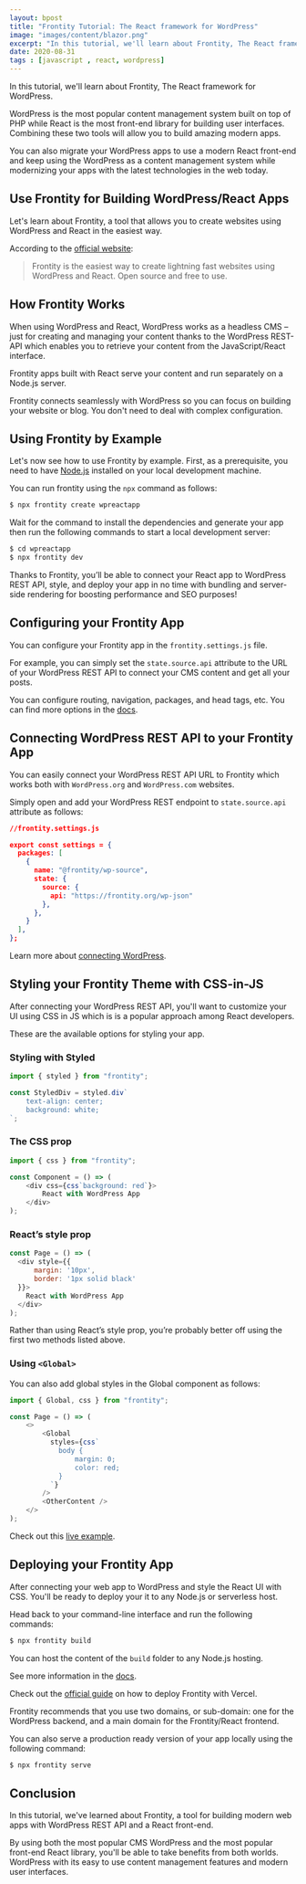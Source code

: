 ```yaml
---
layout: bpost
title: "Frontity Tutorial: The React framework for WordPress"
image: "images/content/blazor.png"
excerpt: "In this tutorial, we'll learn about Frontity, The React framework for WordPress"
date: 2020-08-31
tags : [javascript , react, wordpress]
---
```


In this tutorial, we'll learn about Frontity, The React framework for WordPress.

WordPress is the most popular content management system built on top of PHP while React is the most front-end library for building user interfaces. Combining these two tools will allow you to build amazing modern apps.

You can also migrate your WordPress apps to use a modern React front-end and keep using the WordPress as a content management system while modernizing your apps with the latest technologies in the web today. 

## Use Frontity for Building WordPress/React Apps

Let's learn about Frontity, a tool that allows you to create websites using WordPress and React in the easiest way.

According to the [official website](https://frontity.org/):

>Frontity is the easiest way to create lightning fast websites using WordPress and React. Open source and free to use.

## How Frontity Works

When using WordPress and React, WordPress works as a headless CMS – just for creating and managing your content thanks to the WordPress REST-API which enables you to retrieve your content from the JavaScript/React interface.

Frontity apps built with React serve your content and run separately on a Node.js server.

Frontity connects seamlessly with WordPress so you can focus on building your website or blog. You don't need to deal with complex configuration.

## Using Frontity by Example

Let's now see how to use Frontity by example. First, as a prerequisite, you need to have [Node.js](https://nodejs.org/en/download/) installed on your local development machine.


You can run frontity using the `npx` command as follows:

```bash
$ npx frontity create wpreactapp
```

Wait for the command to install the dependencies and generate your app then run the following commands to start a local development server:

```bash
$ cd wpreactapp
$ npx frontity dev
```

Thanks to Frontity, you’ll be able to connect your React app to WordPress REST API, style, and deploy your app in no time with bundling and server-side rendering for boosting performance and SEO purposes!

## Configuring your Frontity App

You can configure your Frontity app in the `frontity.settings.js` file.

For example, you can simply set the `state.source.api` attribute to the URL of your WordPress REST API to connect your CMS content and get all your posts.


You can configure routing, navigation, packages, and head tags, etc. You can find more options in the [docs](https://docs.frontity.org/learning-frontity/setting).


## Connecting WordPress REST API to your Frontity App

You can easily connect your WordPress REST API URL to Frontity which works  both with `WordPress.org` and `WordPress.com` websites.


Simply open and add your WordPress REST endpoint to `state.source.api` attribute as follows:

```json
//frontity.settings.js

export const settings = {
  packages: [
    {
      name: "@frontity/wp-source",
      state: {
        source: {
          api: "https://frontity.org/wp-json"
        },
      },
    }
  ],
};
```


Learn more about [connecting WordPress](https://docs.frontity.org/getting-started/connecting-to-wordpress).

## Styling your Frontity Theme with CSS-in-JS

After connecting your WordPress REST API, you'll want to customize your UI using CSS in JS which is is a popular approach among React developers.

These are the available options for styling your app.

### Styling with Styled

```js
import { styled } from "frontity";

const StyledDiv = styled.div`
    text-align: center;
    background: white;
`;
```

### The CSS prop

```js
import { css } from "frontity";

const Component = () => (
    <div css={css`background: red`}>
        React with WordPress App
    </div>
);
```

### React’s style prop


```js
const Page = () => (
  <div style={{
      margin: '10px',
      border: '1px solid black'
  }}>
    React with WordPress App
  </div>
);
```

Rather than using React’s style prop, you’re probably better off using the first two methods listed above.

### Using `<Global>`

You can also add global styles in the Global component as follows:

```js
import { Global, css } from "frontity";

const Page = () => (
    <>
        <Global
          styles={css`
            body {
                margin: 0;
                color: red;
            }
          `}
        />
        <OtherContent />
    </>
);
```

Check out this [live example](https://codesandbox.io/s/github/frontity/frontity-codesandbox?file=/package.json).


## Deploying your Frontity App 

After connecting your web app to WordPress and style the React UI with CSS. You'll be ready to deploy your it to any Node.js or serverless host.

Head back to your command-line interface and run the following commands:

```bash
$ npx frontity build
```

You can host the content of the `build` folder to any Node.js hosting.

See more information in the [docs](https://docs.frontity.org/deployment).

Check out the [official guide](https://docs.frontity.org/deployment/deploy-using-vercel) on how to deploy Frontity with Vercel.

Frontity recommends that you use two domains, or sub-domain: one for the WordPress backend, and a main domain for the Frontity/React frontend. 

You can also serve a production ready version of your app locally using the following command:

```bash
$ npx frontity serve
```

## Conclusion

In this tutorial, we've learned about Frontity, a tool for building modern web apps with WordPress REST API and a React front-end.

By using both the most popular CMS WordPress and the most popular front-end React library, you'll be able to take benefits from both worlds. WordPress with its easy to use content management features and modern user interfaces. 